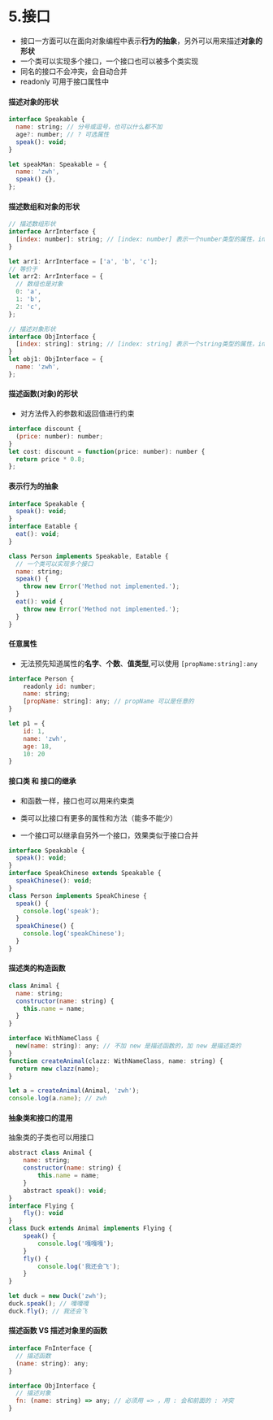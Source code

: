 # 5.接口

- 接口一方面可以在面向对象编程中表示**行为的抽象**，另外可以用来描述**对象的形状**
- 一个类可以实现多个接口，一个接口也可以被多个类实现
- 同名的接口不会冲突，会自动合并
- readonly 可用于接口属性中

#### 描述对象的形状

```js
interface Speakable {
  name: string; // 分号或逗号，也可以什么都不加
  age?: number; // ? 可选属性
  speak(): void;
}

let speakMan: Speakable = {
  name: 'zwh',
  speak() {},
};
```

#### 描述数组和对象的形状

```js
// 描述数组形状
interface ArrInterface {
  [index: number]: string; // [index: number] 表示一个number类型的属性，index可以是任意的
}

let arr1: ArrInterface = ['a', 'b', 'c'];
// 等价于
let arr2: ArrInterface = {
  // 数组也是对象
  0: 'a',
  1: 'b',
  2: 'c',
};

// 描述对象形状
interface ObjInterface {
  [index: string]: string; // [index: string] 表示一个string类型的属性，index可以是任意的
}
let obj1: ObjInterface = {
  name: 'zwh',
};
```

#### 描述函数(对象)的形状

- 对方法传入的参数和返回值进行约束

```js
interface discount {
  (price: number): number;
}
let cost: discount = function(price: number): number {
  return price * 0.8;
};
```

#### 表示行为的抽象

```js
interface Speakable {
  speak(): void;
}
interface Eatable {
  eat(): void;
}

class Person implements Speakable, Eatable {
  // 一个类可以实现多个接口
  name: string;
  speak() {
    throw new Error('Method not implemented.');
  }
  eat(): void {
    throw new Error('Method not implemented.');
  }
}
```

#### 任意属性

- 无法预先知道属性的**名字**、**个数**、**值类型**,可以使用 `[propName:string]:any`

```js
interface Person {
    readonly id: number;
    name: string;
    [propName: string]: any; // propName 可以是任意的
}

let p1 = {
    id: 1,
    name: 'zwh',
    age: 18,
    10: 20
}
```

#### 接口类 和 接口的继承

- 和函数一样，接口也可以用来约束类
- 类可以比接口有更多的属性和方法（能多不能少）

- 一个接口可以继承自另外一个接口，效果类似于接口合并

```js
interface Speakable {
  speak(): void;
}
interface SpeakChinese extends Speakable {
  speakChinese(): void;
}
class Person implements SpeakChinese {
  speak() {
    console.log('speak');
  }
  speakChinese() {
    console.log('speakChinese');
  }
}
```

#### 描述类的构造函数

```js
class Animal {
  name: string;
  constructor(name: string) {
    this.name = name;
  }
}

interface WithNameClass {
  new(name: string): any; // 不加 new 是描述函数的，加 new 是描述类的
}
function createAnimal(clazz: WithNameClass, name: string) {
  return new clazz(name);
}

let a = createAnimal(Animal, 'zwh');
console.log(a.name); // zwh
```

#### 抽象类和接口的混用

抽象类的子类也可以用接口

```js
abstract class Animal {
    name: string;
    constructor(name: string) {
        this.name = name;
    }
    abstract speak(): void;
}
interface Flying {
    fly(): void
}
class Duck extends Animal implements Flying {
    speak() {
        console.log('嘎嘎嘎');
    }
    fly() {
        console.log('我还会飞');
    }
}

let duck = new Duck('zwh');
duck.speak(); // 嘎嘎嘎
duck.fly(); // 我还会飞
```

#### 描述函数 VS 描述对象里的函数

```js
interface FnInterface {
  // 描述函数
  (name: string): any;
}

interface ObjInterface {
  // 描述对象
  fn: (name: string) => any; // 必须用 => ，用 : 会和前面的 : 冲突
}
```
